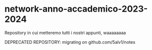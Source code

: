 # network-anno-accademico-2023-2024
Repository in cui metteremo tutti i nostri appunti, waaaaaaaa

DEPRECATED REPOSITORY: migrating on github.com/5alv1/notes
